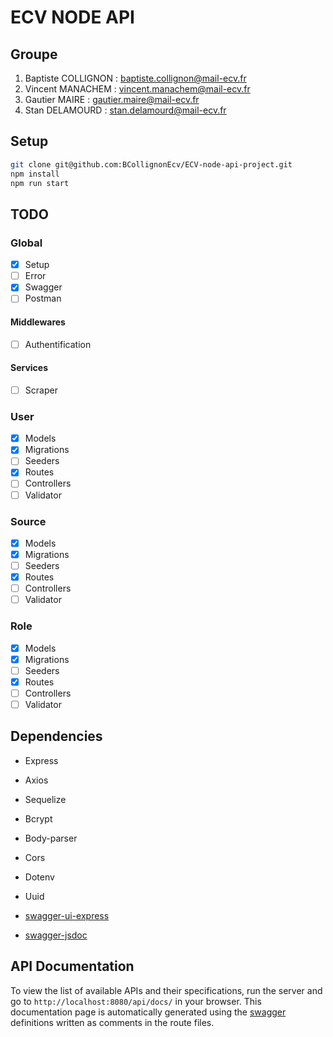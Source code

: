 # ECV NODE API

## Groupe

1. Baptiste COLLIGNON : baptiste.collignon@mail-ecv.fr
2. Vincent MANACHEM : vincent.manachem@mail-ecv.fr
3. Gautier MAIRE : gautier.maire@mail-ecv.fr
4. Stan DELAMOURD : stan.delamourd@mail-ecv.fr

## Setup

```bash
git clone git@github.com:BCollignonEcv/ECV-node-api-project.git
npm install
npm run start
```

## TODO

### Global

* [x] Setup
* [ ] Error
* [x] Swagger
* [ ] Postman

#### Middlewares

* [ ] Authentification

#### Services

* [ ] Scraper

### User

* [x] Models
* [x] Migrations
* [ ] Seeders
* [x] Routes
* [ ] Controllers
* [ ] Validator

### Source

* [x] Models
* [x] Migrations
* [ ] Seeders
* [x] Routes
* [ ] Controllers
* [ ] Validator

### Role

* [x] Models
* [x] Migrations
* [ ] Seeders
* [x] Routes
* [ ] Controllers
* [ ] Validator

## Dependencies

* Express

* Axios

* Sequelize

* Bcrypt

* Body-parser

* Cors

* Dotenv

* Uuid

* [swagger-ui-express](https://github.com/scottie1984/swagger-ui-express)

* [swagger-jsdoc](https://github.com/Surnet/swagger-jsdoc)


## API Documentation

To view the list of available APIs and their specifications, run the server and go to `http://localhost:8080/api/docs/` in your browser. This documentation page is automatically generated using the [swagger](https://swagger.io/) definitions written as comments in the route files.
